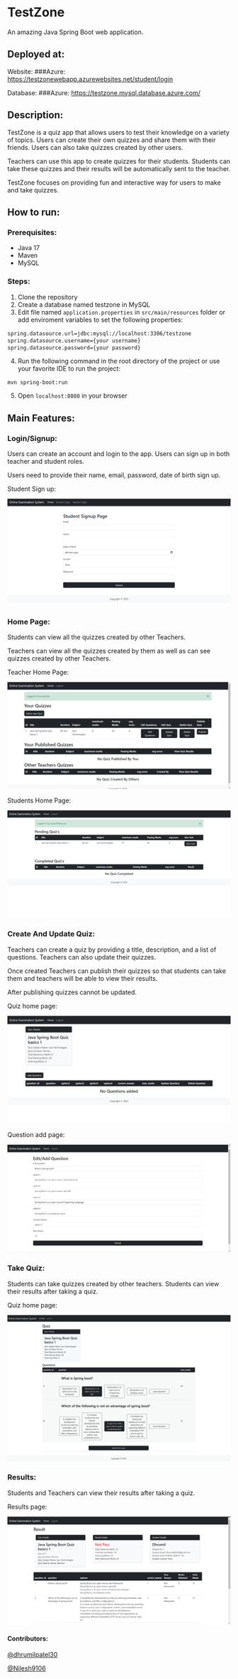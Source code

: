 # TestZone

An amazing Java Spring Boot web application.

## Deployed at:

Website:
###Azure: https://testzonewebapp.azurewebsites.net/student/login

Database:
###Azure: https://testzone.mysql.database.azure.com/

## Description:

TestZone is a quiz app that allows users to test their knowledge on a variety of topics. Users can create their own quizzes and share them with their friends. Users can also take quizzes created by other users.

Teachers can use this app to create quizzes for their students. Students can take these quizzes and their results will be automatically sent to the teacher.

TestZone focuses on providing fun and interactive way for users to make and take quizzes.

## How to run:

### Prerequisites:

- Java 17
- Maven
- MySQL

### Steps:

1. Clone the repository
2. Create a database named testzone in MySQL
3. Edit file named `application.properties` in `src/main/resources` folder or add enviroment variables to set the following properties:

```properties
spring.datasource.url=jdbc:mysql://localhost:3306/testzone
spring.datasource.username={your username}
spring.datasource.password={your password}
```

4. Run the following command in the root directory of the project or use your favorite IDE to run the project:

```bash
mvn spring-boot:run
```

5. Open `localhost:8080` in your browser

## Main Features:

### Login/Signup:

Users can create an account and login to the app. Users can sign up in both teacher and student roles.

Users need to provide their name, email, password, date of birth sign up.

Student Sign up:

![Alt text](screenshots/stusignup.png)

### Home Page:

Students can view all the quizzes created by other Teachers.

Teachers can view all the quizzes created by them as well as can see quizzes created by other Teachers.

Teacher Home Page:

![Alt text](screenshots/teacherhome.png)

Students Home Page:

![Alt text](screenshots/studenthome.png)

### Create And Update Quiz:

Teachers can create a quiz by providing a title, description, and a list of questions. Teachers can also update their quizzes.

Once created Teachers can publish their quizzes so that students can take them and teachers will be able to view their results.

After publishing quizzes cannot be updated.

Quiz home page:

![Alt text](screenshots/quizhome1.png)

Question add page:

![Alt text](screenshots/questionadd.png)

### Take Quiz:

Students can take quizzes created by other teachers. Students can view their results after taking a quiz.

Quiz home page:

![Alt text](screenshots/quizhome.jpg)

### Results:

Students and Teachers can view their results after taking a quiz.

Results page:

![Alt text](screenshots/result.png)

#### Contributors:

[@dhrumilpatel30](https://www.github.com/dhrumilpatel30)

[@Nilesh9106](https://www.github.com/Nilesh9106)
